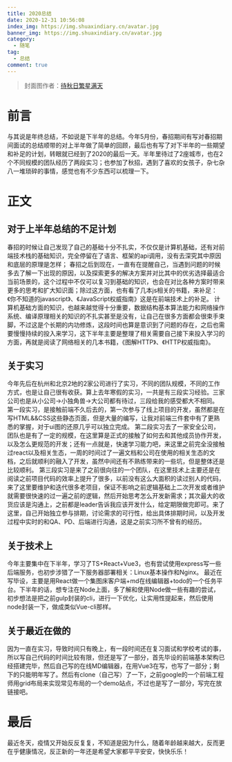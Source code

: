 ```yaml
---
title: 2020总结
date: 2020-12-31 10:56:08
index_img: https://img.shuaxindiary.cn/avatar.jpg
banner_img: https://img.shuaxindiary.cn/avatar.jpg
category:
  - 随笔
tag:
  - 总结
comment: true
---
```


> 封面图作者：[待秋日繁星满天
](https://weibo.com/n/%E5%BE%85%E7%A7%8B%E6%97%A5%E7%B9%81%E6%98%9F%E6%BB%A1%E5%A4%A9)

# 前言
与其说是年终总结，不如说是下半年的总结。今年5月份，春招期间有写对春招期间面试的总结顺带的对上半年做了简单的回顾，最后也有写了对下半年的一些期望和补足的计划，转眼就已经到了2020的最后一天。半年里待过了2座城市，也在2个不同规模的团队经历了两段实习；也参加了秋招，遇到了喜欢的女孩子，杂七杂八一堆琐碎的事情，感觉也有不少东西可以梳理一下。

# 正文

## 对于上半年总结的不足计划
春招的时候让自己发现了自己的基础十分不扎实，不仅仅是计算机基础，还有对前端技术栈的基础知识，完全停留在了语言、框架的api调用，没有去深究其中原因和底层的原理是怎样；
春招之后到现在，一直有在提醒自己，当遇到问题的时候多去了解一下出现的原因，以及探索更多的解决方案并对比其中的优劣选择最适合当前场景的，这个过程中不仅可以复习到基础的知识，也会在对比各种方案时带来更多的思考和扩大知识面；除过这方面，也有看了几本js相关的书籍，来补足：《你不知道的javascript》、《JavaScript权威指南》这是在前端技术上的补足。
计算机基础方面的知识，也越来越觉得十分重要，数据结构基本算法能力和网络操作系统、编译原理相关的知识的不扎实甚至是没有，让自己在很多方面都会很束手束脚，不过这是个长期的内功修炼，这段时间也算是意识到了问题的存在，之后也需要慢慢持续的投入来学习，这下半年主要是整理了相关需要自己接下来投入学习的方面，再就是阅读了网络相关的几本书籍，《图解HTTP》、《HTTP权威指南》。

## 关于实习
今年先后在杭州和北京2地的2家公司进行了实习，不同的团队规模，不同的工作方式，也是让自己很有收获。算上去年寒假的实习，一共是有三段实习经验。三家公司也是从小公司->小独角兽->大公司都有待过，三段给我的感受都大不相同。
第一段实习，是接触前端不久后去的，第一次参与了线上项目的开发，虽然都是在写HTML&&CSS这些静态页面，但是大量的编写，让我对前端三件套中有了更熟悉的掌握，对于ui图的还原几乎可以独立完成。
第二段实习去了一家安全公司，团队也是有了一定的规模，在这里算是正式的接触了如何去和其他成员协作开发，以及怎么更规范的开发；还有一点就是，快速学习能力吧，来这里之前完全没接触过react以及相关生态，一周的时间过了一遍文档和公司在使用的相关生态的文档，之后就顺利的融入了开发，虽然中间还有不熟练带来的一些坑，但是整体还是比较顺利。
第三段实习是来了之前很向往的一个团队，在这里技术上主要还是在阅读之前项目代码的效率上提升了很多，以前没有这么大面积的读过别人的代码，来了这里要维护和迭代很多老项目，保证不影响之前逻辑基础上二次开发或者维护就需要很快速的过一遍之前的逻辑，然后开始思考怎么开发新需求；其次最大的收货应该是沟通上，之前都是leader告诉我应该开发什么，给定期限做完即可。来了这里，自己开始独立参与排期，讨论需求的可行性，给出具体排期时间，以及开发过程中实时的和QA、PD、后端进行沟通，这是之前实习所不曾有的经历。

## 关于技术上
今年主要集中在下半年，学习了TS+React+Vue3，也有尝试使用express写一些后端服务，也初步涉猎了一下服务器部署相关：Linux基本操作和Nginx。
最近在写毕设，主要是用React做一个集图床客户端+md在线编辑器+todo的一个任务平台。下半年的话，想专注在Node上面，多了解和使用Node做一些有趣的尝试，初步想法是把之前gulp封装的cli，进行一下优化，让实用性提起来，然后使用node封装一下，做成类似Vue-cli那样。

## 关于最近在做的
因为一直在实习，导致时间只有晚上，有一段时间还在复习面试和学校考试的事，所以写自己代码的时间比较有限，但还是写了一部分，首先毕设的前端基本架构已经搭建完毕，然后自己写的在线MD编辑器，在用Vue3在写，也写了一部分；剩下的只能明年写了。然后有clone（自己写）了一下，之前google的一个前端工程师用grid布局来实现常见布局的一个demo站点，不过也是写了一部分，写完在放链接吧。

# 最后
最近冬天，疫情又开始反反复复，不知道是因为什么，随着年龄越来越大，反而更在乎健康情况，反正新的一年还是希望大家都平平安安，快快乐乐！
